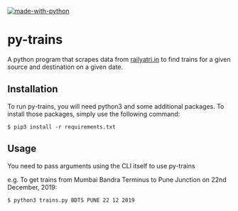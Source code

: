 [![made-with-python](https://img.shields.io/badge/made%20with-python-blue.svg)](https://www.python.org/)
# py-trains
A python program that scrapes data from [railyatri.in](https://www.railyatri.in/train-ticket) to find trains for a given source and destination on a given date.

## Installation
To run py-trains, you will need python3 and some additional packages.
To install those packages, simply use the following command:

```$ pip3 install -r requirements.txt```

## Usage
You need to pass arguments using the CLI itself to use py-trains

e.g. To get trains from Mumbai Bandra Terminus to Pune Junction on 22nd December, 2019:

```$ python3 trains.py BDTS PUNE 22 12 2019```
